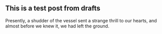 ## This is a test post from drafts

Presently, a shudder of the vessel sent a strange thrill to our hearts, and almost before we knew it, we had left the ground.
